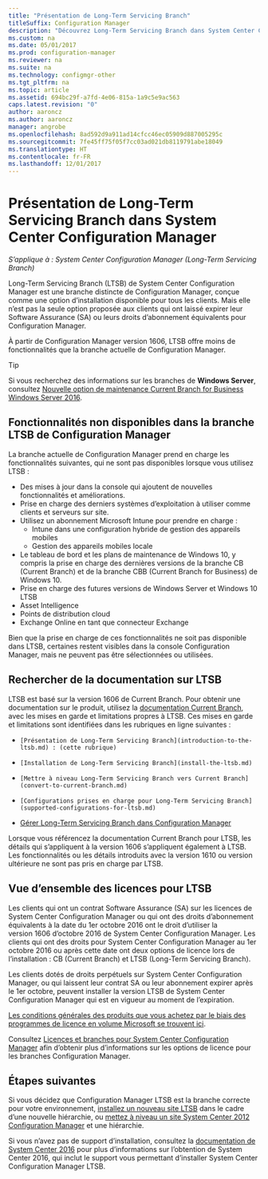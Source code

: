 ```yaml
---
title: "Présentation de Long-Term Servicing Branch"
titleSuffix: Configuration Manager
description: "Découvrez Long-Term Servicing Branch dans System Center Configuration Manager."
ms.custom: na
ms.date: 05/01/2017
ms.prod: configuration-manager
ms.reviewer: na
ms.suite: na
ms.technology: configmgr-other
ms.tgt_pltfrm: na
ms.topic: article
ms.assetid: 694bc29f-a7fd-4e06-815a-1a9c5e9ac563
caps.latest.revision: "0"
author: aaroncz
ms.author: aaroncz
manager: angrobe
ms.openlocfilehash: 8ad592d9a911ad14cfcc46ec05909d887005295c
ms.sourcegitcommit: 7fe45ff75f05f7cc03ad021db8119791abe18049
ms.translationtype: HT
ms.contentlocale: fr-FR
ms.lasthandoff: 12/01/2017
---
```

# <a name="introduction-to-the-long-term-servicing-branch-of-system-center-configuration-manager"></a>Présentation de Long-Term Servicing Branch dans System Center Configuration Manager

*S’applique à : System Center Configuration Manager (Long-Term Servicing Branch)*

Long-Term Servicing Branch (LTSB) de System Center Configuration Manager est une branche distincte de Configuration Manager, conçue comme une option d’installation disponible pour tous les clients. Mais elle n’est pas la seule option proposée aux clients qui ont laissé expirer leur Software Assurance (SA) ou leurs droits d’abonnement équivalents pour Configuration Manager.


À partir de Configuration Manager version 1606, LTSB offre moins de fonctionnalités que la branche actuelle de Configuration Manager.

 > [!TIP]   
 > Si vous recherchez des informations sur les branches de **Windows Server**, consultez [Nouvelle option de maintenance Current Branch for Business Windows Server 2016]( https://blogs.technet.microsoft.com/windowsserver/2016/07/12/windows-server-2016-new-current-branch-for-business-servicing-option/).

## <a name="features-that-are-not-available-in-the-ltsb-of-configuration-manager"></a>Fonctionnalités non disponibles dans la branche LTSB de Configuration Manager
La branche actuelle de Configuration Manager prend en charge les fonctionnalités suivantes, qui ne sont pas disponibles lorsque vous utilisez LTSB :

-   Des mises à jour dans la console qui ajoutent de nouvelles fonctionnalités et améliorations.
-   Prise en charge des derniers systèmes d’exploitation à utiliser comme clients et serveurs sur site.
-   Utilisez un abonnement Microsoft Intune pour prendre en charge :
    -   Intune dans une configuration hybride de gestion des appareils mobiles
    -   Gestion des appareils mobiles locale
-   Le tableau de bord et les plans de maintenance de Windows 10, y compris la prise en charge des dernières versions de la branche CB (Current Branch) et de la branche CBB (Current Branch for Business) de Windows 10.  
-   Prise en charge des futures versions de Windows Server et Windows 10 LTSB
-   Asset Intelligence
-   Points de distribution cloud
-   Exchange Online en tant que connecteur Exchange    

Bien que la prise en charge de ces fonctionnalités ne soit pas disponible dans LTSB, certaines restent visibles dans la console Configuration Manager, mais ne peuvent pas être sélectionnées ou utilisées.


## <a name="find-documentation-for-the-ltsb"></a>Rechercher de la documentation sur LTSB
LTSB est basé sur la version 1606 de Current Branch. Pour obtenir une documentation sur le produit, utilisez la [documentation Current Branch](https://docs.microsoft.com/sccm/), avec les mises en garde et limitations propres à LTSB. Ces mises en garde et limitations sont identifiées dans les rubriques en ligne suivantes :

-     [Présentation de Long-Term Servicing Branch](introduction-to-the-ltsb.md) : (cette rubrique)
-     [Installation de Long-Term Servicing Branch](install-the-ltsb.md)
-     [Mettre à niveau Long-Term Servicing Branch vers Current Branch](convert-to-current-branch.md)
-     [Configurations prises en charge pour Long-Term Servicing Branch](supported-configurations-for-ltsb.md)
-   [Gérer Long-Term Servicing Branch dans Configuration Manager](manage-the-ltsb.md)

Lorsque vous référencez la documentation Current Branch pour LTSB, les détails qui s’appliquent à la version 1606 s’appliquent également à LTSB. Les fonctionnalités ou les détails introduits avec la version 1610 ou version ultérieure ne sont pas pris en charge par LTSB.


## <a name="licensing-overview-for-the-ltsb"></a>Vue d’ensemble des licences pour LTSB   
Les clients qui ont un contrat Software Assurance (SA) sur les licences de System Center Configuration Manager ou qui ont des droits d’abonnement équivalents à la date du 1er octobre 2016 ont le droit d’utiliser la version 1606 d’octobre 2016 de System Center Configuration Manager. Les clients qui ont des droits pour System Center Configuration Manager au 1er octobre 2016 ou après cette date ont deux options de licence lors de l’installation : CB (Current Branch) et LTSB (Long-Term Servicing Branch).

Les clients dotés de droits perpétuels sur System Center Configuration Manager, ou qui laissent leur contrat SA ou leur abonnement expirer après le 1er octobre, peuvent installer la version LTSB de System Center Configuration Manager qui est en vigueur au moment de l’expiration.

[Les conditions générales des produits que vous achetez par le biais des programmes de licence en volume Microsoft se trouvent ici](http://go.microsoft.com/fwlink/?LinkId=800052).

Consultez [Licences et branches pour System Center Configuration Manager](learn-more-editions.md) afin d’obtenir plus d’informations sur les options de licence pour les branches Configuration Manager.

## <a name="next-steps"></a>Étapes suivantes

Si vous décidez que Configuration Manager LTSB est la branche correcte pour votre environnement, [installez un nouveau site LTSB](/sccm/core/understand/install-the-ltsb#install-a-new-site) dans le cadre d’une nouvelle hiérarchie, ou [mettez à niveau un site System Center 2012 Configuration Manager](/sccm/core/understand/install-the-ltsb#upgrade-from-system-center-2012-configuration-manager) et une hiérarchie.

Si vous n’avez pas de support d’installation, consultez la [documentation de System Center 2016](https://technet.microsoft.com/system-center-docs/system-center) pour plus d’informations sur l’obtention de System Center 2016, qui inclut le support vous permettant d’installer System Center Configuration Manager LTSB.  
